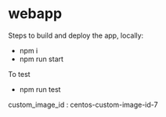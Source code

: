 # webapp

Steps to build and deploy the app, locally:

- npm i
- npm run start

To test

- npm run test

custom_image_id : centos-custom-image-id-7
